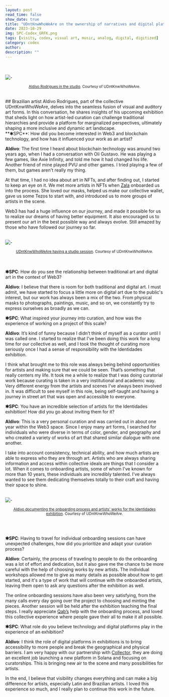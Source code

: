 ```yaml
---
layout: post
read_time: false
show_date: true
title: "UDntKnwWhoWeAre on the ownership of narratives and digital platforms"
date: 2023-10-29
img: SPC-Codex_GRFK.png
tags: [visits, codex, visual art, music, analog, digital, digitized]
category: codex
author: 
description: ""
---
```


<br><br>
![-](https://i.postimg.cc/vm4B1KPx/F30-HHd8-Xc-AAr-KVG.jpg)<center><small><a href="https://twitter.com/UDntKnwWhoWeAre/status/710407761450729499">
Aldivo Rodrigues in the studio</a>. Courtesy of UDntKnwWhoWeAre.</small></center>


<br>
## Brazilian artist Aldivo Rodrigues, part of the collective UDntKnwWhoWeAre, delves into the seamless fusion of visual and auditory art forms. In this conversation, he shares insights of his upcoming exhibition that sheds light on how artist-led curation can challenge traditional hierarchies and provide a platform for marginalized perspectives, ultimately shaping a more inclusive and dynamic art landscape.


<br>
**✱SPC**: How did you become interested in Web3 and blockchain technology, and how has it influenced your work as an artist?

**Aldivo**: The first time I heard about blockchain technology was around two years ago, when I had a conversation with Oli Gustavo. He was playing a few games, like Axie Infinity, and told me how it had changed his life. Another friend of mine played PVU and other games. I tried playing a few of them, but games aren't really my thing.

At that time, I had no idea about art in NFTs, and after finding out, I started to keep an eye on it. We met more artists in NFTs when [Zala](https://twitter.com/zala_faz_zalas) onboarded us into the process. She loved our masks, helped us make our collective wallet, gave us some Tezos to start with, and introduced us to more groups of artists in the scene. 

Web3 has had a huge influence on our journey, and made it possible for us to realize our dreams of having better equipment. It also encouraged us to present our art in the best possible way and always evolve. Still amazed by those who have followed our journey so far.

<br>![-](https://i.postimg.cc/fy6DVL0F/F7y-Wy-Rt-WEAAEM7-N.jpg)<center><small><a href="https://twitter.com/UDntKnwWhoWeAre/status/1710407761450729499">UDntKnwWhoWeAre having a studio session</a>. Courtesy of UDntKnwWhoWeAre.</small></center>


<br><br>**✱SPC**: How do you see the relationship between traditional art and digital art in the context of Web3?

**Aldivo**: I believe that there is room for both traditional and digital art. I must admit, we have started to focus a little more on digital art due to the public's interest, but our work has always been a mix of the two. From physical masks to photographs, paintings, music, and so on, we constantly try to express ourselves as broadly as we can.

**✱SPC**: What inspired your journey into curation, and how was the experience of working on a project of this scale? 

**Aldivo**: It’s kind of funny because I didn’t think of myself as a curator until I was called one. I started to realize that I've been doing this work for a long time for our collective as well, and I took the thought of curating more seriously once I had a sense of responsibility with the Identidades exhibition.

I think what brought me to this role was always being behind opportunities for artists and making sure that we could be seen. That’s something that really centers my life. It took me a while to realize that I was doing curatorial work because curating is taken in a very institutional and academic way. Very different energy from the artists and scenes I’ve always been involved in. It was difficult to see myself in this role, being self-taught and having a journey in street art that was open and accessible to everyone.

**✱SPC**: You have an incredible selection of artists for the Identidades exhibition! How did you go about inviting them for it?

**Aldivo**: This is a very personal curation and was carried out in about one year within the Web3 space. Since I enjoy many art forms, I searched for individuals who were diverse in terms of color, gender, and geography and who created a variety of works of art that shared similar dialogue with one another.

I take into account consistency, technical ability, and how much artists are able to express who they are through art. Artists who are always sharing information and access within collective ideals are things that I consider a lot. When it comes to onboarding artists, some of whom I've known for more than 10 years, these individuals are incredibly talented. I've always wanted to see them dedicating themselves totally to their craft and having their space to shine.

<br>![-](https://i.postimg.cc/xCV1xVVr/F8-K2-I3-X0-AAh-QIm-copy.png)<center><small><a href="https://twitter.com/UDntKnwWhoWeAre/status/1714816667287511495">Aldivo documenting the onboarding process and artists' works for the Identidades exhibition</a>. Courtesy of UDntKnwWhoWeAre.</small></center>


<br><br>

**✱SPC**: Having to travel for individual onboarding sessions can have unexpected challenges, how did you prioritize and adapt your curation process?

**Aldivo**: Certainly, the process of traveling to people to do the onboarding was a lot of effort and dedication, but it also gave me the chance to be more careful with the help of choosing works by new artists. The individual workshops allowed me to give as many details as possible about how to get started, and it's a type of work that will continue with the onboarded artists, leaving them open to ask any questions after the exhibition as well.

The online onboarding sessions have also been very satisfying, from the many calls every day going over the project to choosing and minting the pieces. Another session will be held after the exhibition teaching the final steps. I really appreciate [Qab’s](https://twitter.com/qabqabqab) help with the onboarding process, and loved this collective experience where people gave their all to make it all possible.

**✱SPC**: What role do you believe technology and digital platforms play in the experience of an exhibition?

**Aldivo**: I think the role of digital platforms in exhibitions is to bring accessibility to more people and break the geographical and physical barriers. I am very happy with our partnership with [Collector](https://collector.sh), they are doing an excellent job launching a new platform in Solana and focusing on curatorships. This is bringing new air to the scene and many possibilities for artists.

In the end, I believe that visibility changes everything and can make a big difference for artists, especially Latin and Brazilian artists. I loved this experience so much, and I really plan to continue this work in the future.


<br>